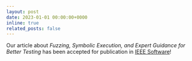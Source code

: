 ```yaml
---
layout: post
date: 2023-01-01 00:00:00+0000
inline: true
related_posts: false
---
```


Our article about <i>Fuzzing, Symbolic Execution, and Expert Guidance for Better Testing</i> has been accepted for publication in <a href="https://ieeexplore.ieee.org/document/10021305">IEEE Software</a>!